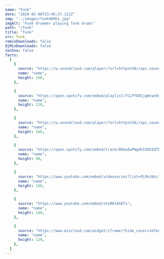 ```yaml
---
name: "Funk"
date: "2020-05-06T23:46:37.121Z"
img: "../images/funk400hi.jpg"
imgAlt: "Funk drummer playing funk drums"
path: "/funk"
title: "funk"
src: funk
remixDownloads: false
djMixDownloads: false
techno: false
facts:
  [
    {
      source: "https://w.soundcloud.com/player/?url=https%3A//api.soundcloud.com/tracks/720023266&color=%23ff5500&auto_play=false&hide_related=false&show_comments=true&show_user=true&show_reposts=false&show_teaser=true&visual=true",
      name: "name",
      height: 160,
    },

    {
      source: "https://open.spotify.com/embed/playlist/7CLPfDOCjgWcwo9g1tGPQo",
      name: "name",
      height: 220,
    },

    {
      source: "https://w.soundcloud.com/player/?url=https%3A//api.soundcloud.com/tracks/723474691&color=%23ff5500&auto_play=false&hide_related=false&show_comments=true&show_user=true&show_reposts=false&show_teaser=true&visual=true",
      name: "name",
      height: 160,
    },

    {
      source: "https://open.spotify.com/embed/track/0EmuEwPWgmhI5OXIQThH3t",
      name: "name",
      height: 90,
    },

    {
      source: "https://www.youtube.com/embed/videoseries?list=PLMniNzct9Kea6tS0LvYMAk_iw4IvrPH30",
      name: "name",
      height: 160,
    },

    {
      source: "https://www.youtube.com/embed/stoRHlAhETs",
      name: "name",
      height: 160,
    },

    {
      source: "https://www.mixcloud.com/widget/iframe/?hide_cover=1&feed=%2Fdiplomaticenjoy%2Funderground-funk-blackbyrds-singing%2F",
      name: "name",
      height: 120,
    },
  ]
---
```

